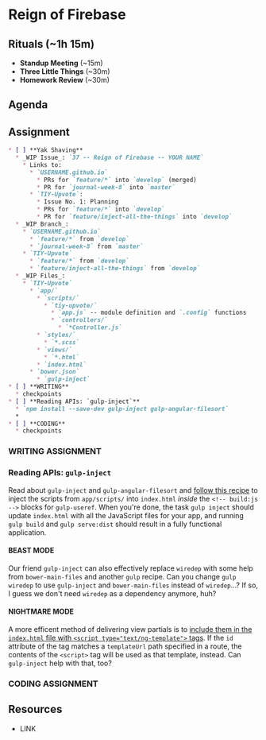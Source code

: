 # Reign of Firebase

## Rituals (~1h 15m)

* **Standup Meeting** (~15m)
* **Three Little Things** (~30m)
* **Homework Review** (~30m)

## Agenda

## Assignment

```markdown
* [ ] **Yak Shaving**
  * _WIP Issue_: `37 -- Reign of Firebase -- YOUR NAME`
    * Links to:
      * `USERNAME.github.io`
        * PRs for `feature/*` into `develop` (merged)
        * PR for `journal-week-8` into `master`
      * `TIY-Upvote`:
        * Issue No. 1: Planning
        * PRs for `feature/*` into `develop`
        * PR for `feature/inject-all-the-things` into `develop`
  * _WIP Branch_:
    * `USERNAME.github.io`
      * `feature/*` from `develop`
      * `journal-week-8` from `master`
    * `TIY-Upvote`
      * `feature/*` from `develop`
      * `feature/inject-all-the-things` from `develop`
  * _WIP Files_:
    * `TIY-Upvote`
      * `app/`
        * `scripts/`
          * `tiy-upvote/`
            * `app.js` -- module definition and `.config` functions
            * `controllers/`
              * `*Controller.js`
        * `styles/`
          * `*.scss`
        * `views/`
          * `*.html`
        * `index.html`
      * `bower.json`
        * `gulp-inject`
* [ ] **WRITING**
  * checkpoints
* [ ] **Reading APIs: `gulp-inject`**
  * `npm install --save-dev gulp-inject gulp-angular-filesort`
  *
* [ ] **CODING**
  * checkpoints
```

### WRITING ASSIGNMENT

### Reading APIs: `gulp-inject`

Read about `gulp-inject` and `gulp-angular-filesort` and [follow this recipe](https://www.npmjs.com/package/gulp-inject#injecting-angularjs-scripts-for-development) to inject the scripts from `app/scripts/` into `index.html` _inside_ the `<!-- build:js -->` blocks for `gulp-useref`. When you're done, the task `gulp inject` should update `index.html` with all the JavaScript files for your app, and running `gulp build` and `gulp serve:dist` should result in a fully functional application.

#### BEAST MODE

Our friend `gulp-inject` can also effectively replace `wiredep` with some help from `bower-main-files` and another `gulp` recipe. Can you change `gulp wiredep` to use `gulp-inject` and `bower-main-files` instead of `wiredep`...? If so, I guess we don't need `wiredep` as a dependency anymore, huh?

#### NIGHTMARE MODE

A more efficent method of delivering view partials is to [include them in the `index.html` file with `<script type="text/ng-template">` tags](https://docs.angularjs.org/api/ng/directive/script). If the `id` attribute of the tag matches a `templateUrl` path specified in a route, the contents of the `<script>` tag will be used as that template, instead. Can `gulp-inject` help with that, too?

### CODING ASSIGNMENT

## Resources

* LINK

